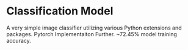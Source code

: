 # Classification Model
A very simple image classifier utilizing various Python extensions and packages.
Pytorch Implementaiton Further. 
~72.45% model training accuracy.
